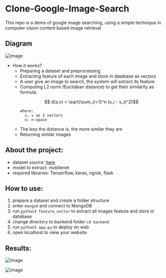 # Clone-Google-Image-Search

This repo is a demo of google image searching, using a simple technique in computer vision content based image retrieval

## Diagram
![image](https://user-images.githubusercontent.com/106876168/209540082-75cf5a2a-0fd4-44e6-8073-f29e993df797.png)

* How it works?
  * Preparing a dataset and preprocessing
  * Extracting feature of each image and store in database as vectors
  * A user give an image to search, the system will extract its feature
  * Computing L2 norm (Euclidean distance) to get their similarity as formula:
    ```math
      d(s,v) = \sqrt{\sum_{i=1}^n (v_i - s_i)^2}
    ```
        where:
          s, v as 2 vectors
          n: n-space
   * The less the distance is, the more similar they are
   * Returning similar images
  
## About the project:
  - dataset source: [here](https://www.robots.ox.ac.uk/~vgg/data/flowers/102/index.html)
  - model to extract: mobilenet
  - required libraries: Tensorflow, keras, ngrok, flask
  
## How to use:
1. prepare a dataset and create a folder structure
2. enter `mongod` and connect to MongoDB
3. run `python3 feature_vector` to extract all images feature and store in database
4. change directory to backend folder `cd backend`
5. run `python3 app.py` to deploy on web
6. open localhost to view your website
 
## Results:

![image](https://user-images.githubusercontent.com/106876168/210039629-989ae36e-2cd5-42df-9d84-cca2dcc13bae.png)

![image](https://user-images.githubusercontent.com/106876168/210039651-196757e1-33ee-4f6d-a591-2ac36ccc809d.png)




